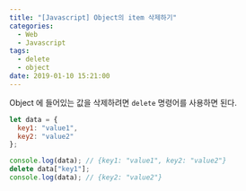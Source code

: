 ```yaml
---
title: "[Javascript] Object의 item 삭제하기"
categories:
  - Web
  - Javascript
tags:
  - delete
  - object
date: 2019-01-10 15:21:00
---
```


Object 에 들어있는 값을 삭제하려면 `delete` 명령어를 사용하면 된다.

```js
let data = {
  key1: "value1",
  key2: "value2"
};

console.log(data); // {key1: "value1", key2: "value2"}
delete data["key1"];
console.log(data); // {key2: "value2"}
```
